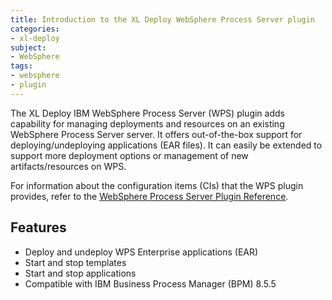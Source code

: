 ```yaml
---
title: Introduction to the XL Deploy WebSphere Process Server plugin
categories:
- xl-deploy
subject:
- WebSphere
tags:
- websphere
- plugin
---
```


The XL Deploy IBM WebSphere Process Server (WPS) plugin adds capability for managing deployments and resources on an existing WebSphere Process Server server. It offers out-of-the-box support for deploying/undeploying applications (EAR files). It can easily be extended to support more deployment options or management of new artifacts/resources on WPS.

For information about the configuration items (CIs) that the WPS plugin provides, refer to the [WebSphere Process Server Plugin Reference](/xl-deploy-wps-plugin/latest/wpsPluginManual.html).

## Features

* Deploy and undeploy WPS Enterprise applications (EAR)
* Start and stop templates
* Start and stop applications
* Compatible with IBM Business Process Manager (BPM) 8.5.5
